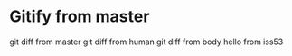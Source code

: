 Gitify from master
======
git diff from master
git diff from human
git diff from body
hello from iss53